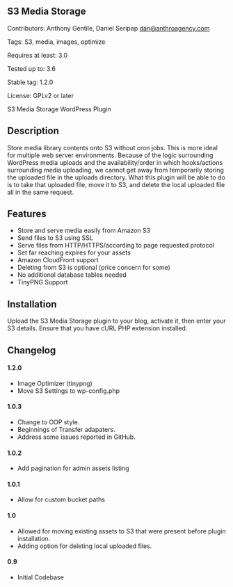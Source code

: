 ## S3 Media Storage ##

Contributors: Anthony Gentile, Daniel Seripap <dan@anthroagency.com>

Tags: S3, media, images, optimize

Requires at least: 3.0

Tested up to: 3.6

Stable tag: 1.2.0

License: GPLv2 or later


S3 Media Storage WordPress Plugin

## Description ##

Store media library contents onto S3 without cron jobs. This is more ideal for multiple web server environments. Because of the logic surrounding
WordPress media uploads and the availability/order in which hooks/actions surrounding media uploading, we cannot get away from temporarily storing
the uploaded file in the uploads directory. What this plugin will be able to do is to take that uploaded file, move it to S3, and delete the local
uploaded file all in the same request.

## Features ##

* Store and serve media easily from Amazon S3
* Send files to S3 using SSL
* Serve files from HTTP/HTTPS/according to page requested protocol
* Set far reaching expires for your assets
* Amazon CloudFront support
* Deleting from S3 is optional (price concern for some)
* No additional database tables needed
* TinyPNG Support

## Installation ##

Upload the S3 Media Storage plugin to your blog, activate it, then enter your S3 details. Ensure that you have cURL PHP extension installed.

## Changelog ##

#### 1.2.0 ####
* Image Optimizer (tinypng)
* Move S3 Settings to wp-config.php

#### 1.0.3 ####
* Change to OOP style.
* Beginnings of Transfer adapaters.
* Address some issues reported in GitHub.

#### 1.0.2 ####
* Add pagination for admin assets listing

#### 1.0.1 ####
* Allow for custom bucket paths

#### 1.0 ####
* Allowed for moving existing assets to S3 that were present before plugin installation.
* Adding option for deleting local uploaded files.

#### 0.9 ####
* Initial Codebase
